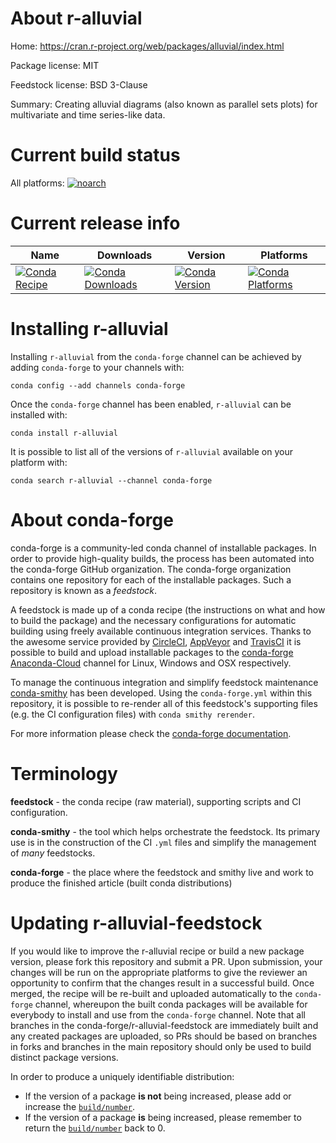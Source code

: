 About r-alluvial
================

Home: https://cran.r-project.org/web/packages/alluvial/index.html

Package license: MIT

Feedstock license: BSD 3-Clause

Summary: Creating alluvial diagrams (also known as parallel sets plots) for multivariate and time series-like data.



Current build status
====================

All platforms:
[![noarch](https://img.shields.io/circleci/project/github/conda-forge/r-alluvial-feedstock/master.svg?label=noarch)](https://circleci.com/gh/conda-forge/r-alluvial-feedstock)

Current release info
====================

| Name | Downloads | Version | Platforms |
| --- | --- | --- | --- |
| [![Conda Recipe](https://img.shields.io/badge/recipe-r--alluvial-green.svg)](https://anaconda.org/conda-forge/r-alluvial) | [![Conda Downloads](https://img.shields.io/conda/dn/conda-forge/r-alluvial.svg)](https://anaconda.org/conda-forge/r-alluvial) | [![Conda Version](https://img.shields.io/conda/vn/conda-forge/r-alluvial.svg)](https://anaconda.org/conda-forge/r-alluvial) | [![Conda Platforms](https://img.shields.io/conda/pn/conda-forge/r-alluvial.svg)](https://anaconda.org/conda-forge/r-alluvial) |

Installing r-alluvial
=====================

Installing `r-alluvial` from the `conda-forge` channel can be achieved by adding `conda-forge` to your channels with:

```
conda config --add channels conda-forge
```

Once the `conda-forge` channel has been enabled, `r-alluvial` can be installed with:

```
conda install r-alluvial
```

It is possible to list all of the versions of `r-alluvial` available on your platform with:

```
conda search r-alluvial --channel conda-forge
```


About conda-forge
=================

conda-forge is a community-led conda channel of installable packages.
In order to provide high-quality builds, the process has been automated into the
conda-forge GitHub organization. The conda-forge organization contains one repository
for each of the installable packages. Such a repository is known as a *feedstock*.

A feedstock is made up of a conda recipe (the instructions on what and how to build
the package) and the necessary configurations for automatic building using freely
available continuous integration services. Thanks to the awesome service provided by
[CircleCI](https://circleci.com/), [AppVeyor](https://www.appveyor.com/)
and [TravisCI](https://travis-ci.org/) it is possible to build and upload installable
packages to the [conda-forge](https://anaconda.org/conda-forge)
[Anaconda-Cloud](https://anaconda.org/) channel for Linux, Windows and OSX respectively.

To manage the continuous integration and simplify feedstock maintenance
[conda-smithy](https://github.com/conda-forge/conda-smithy) has been developed.
Using the ``conda-forge.yml`` within this repository, it is possible to re-render all of
this feedstock's supporting files (e.g. the CI configuration files) with ``conda smithy rerender``.

For more information please check the [conda-forge documentation](https://conda-forge.org/docs/).

Terminology
===========

**feedstock** - the conda recipe (raw material), supporting scripts and CI configuration.

**conda-smithy** - the tool which helps orchestrate the feedstock.
                   Its primary use is in the construction of the CI ``.yml`` files
                   and simplify the management of *many* feedstocks.

**conda-forge** - the place where the feedstock and smithy live and work to
                  produce the finished article (built conda distributions)


Updating r-alluvial-feedstock
=============================

If you would like to improve the r-alluvial recipe or build a new
package version, please fork this repository and submit a PR. Upon submission,
your changes will be run on the appropriate platforms to give the reviewer an
opportunity to confirm that the changes result in a successful build. Once
merged, the recipe will be re-built and uploaded automatically to the
`conda-forge` channel, whereupon the built conda packages will be available for
everybody to install and use from the `conda-forge` channel.
Note that all branches in the conda-forge/r-alluvial-feedstock are
immediately built and any created packages are uploaded, so PRs should be based
on branches in forks and branches in the main repository should only be used to
build distinct package versions.

In order to produce a uniquely identifiable distribution:
 * If the version of a package **is not** being increased, please add or increase
   the [``build/number``](https://conda.io/docs/user-guide/tasks/build-packages/define-metadata.html#build-number-and-string).
 * If the version of a package **is** being increased, please remember to return
   the [``build/number``](https://conda.io/docs/user-guide/tasks/build-packages/define-metadata.html#build-number-and-string)
   back to 0.
